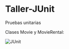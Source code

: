 # Taller-JUnit


Pruebas unitarias

Clases Movie y MovieRental:

![JUnit](https://user-images.githubusercontent.com/72809497/131025413-a942210e-2b2c-401c-94f1-0f16e7cd4830.PNG)
